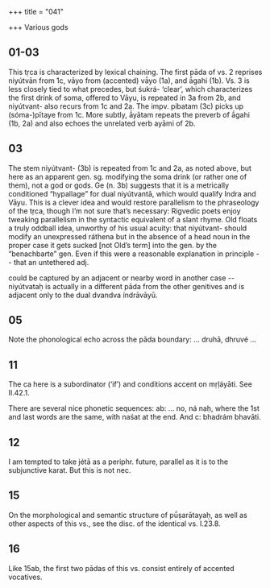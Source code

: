 +++
title = "041"

+++
Various gods

## 01-03
This tṛca is characterized by lexical chaining. The first pāda of vs. 2 reprises niyútvān from 1c, vāyo from (accented) vā́yo (1a), and ā́gahi (1b). Vs. 3 is less closely tied to what precedes, but śukrá- ‘clear’, which characterizes the first drink of soma, offered to Vāyu, is repeated in 3a from 2b, and niyútvant- also recurs from 1c and 2a. The impv. píbatam (3c) picks up (sóma-)pītaye from 1c. More subtly, ā́yātam repeats the preverb of ā́gahi (1b, 2a) and also echoes the unrelated verb ayāmi of 2b.


## 03
The stem niyútvant- (3b) is repeated from 1c and 2a, as noted above, but here as an apparent gen. sg. modifying the soma drink (or rather one of them), not a god or gods. Ge (n. 3b) suggests that it is a metrically conditioned “hypallage” for dual niyútvantā, which would qualify Indra and Vāyu. This is a clever idea and would restore parallelism to the phraseology of the tṛca, though I’m not sure that’s necessary: Rigvedic poets enjoy tweaking parallelism in the syntactic equivalent of a slant rhyme. Old floats a truly oddball idea, unworthy of his usual acuity: that niyútvant- should modify an unexpressed ráthena but in the absence of a head noun in the proper case it gets sucked [not Old’s term] into the gen. by the “benachbarte” gen. Even if this were a reasonable explanation in principle -- that an untethered adj.

could be captured by an adjacent or nearby word in another case -- niyútvataḥ is actually in a different pāda from the other genitives and is adjacent only to the dual dvandva índrāvāyū.


## 05
Note the phonological echo across the pāda boundary: … druhā, dhruvé …


## 11
The ca here is a subordinator (‘if’) and conditions accent on mṛḷáyāti. See II.42.1.

There are several nice phonetic sequences: ab: … no, ná naḥ, where the 1st and last words are the same, with naśat at the end. And c: bhadrám bhavāti.


## 12
I am tempted to take jétā as a periphr. future, parallel as it is to the subjunctive karat. But this is not nec.


## 15
On the morphological and semantic structure of pū́ṣarātayaḥ, as well as other aspects of this vs., see the disc. of the identical vs. I.23.8.


## 16
Like 15ab, the first two pādas of this vs. consist entirely of accented vocatives.
